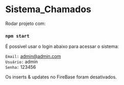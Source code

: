 # Sistema_Chamados

Rodar projeto com:

### `npm start`

É possivel usar o login abaixo para acessar o sistema:

`Email:` admin@admin.com  
`Usuário:` admin  
`Senha:` 123456


Os inserts & updates no FireBase foram desativados.
